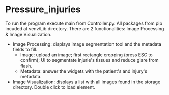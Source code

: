 # Pressure_injuries
To run the program execute main from Controller.py.
All packages from pip incuded at venv/Lib directory.
There are 2 functionalities: Image Processing & Image Visualization.
- Image Processing: displays image segmentation tool and the metadata fields to fill.
  - Image: upload an image; first rectangle cropping  (press ESC to confirm); UI to segmentate injurie's tissues and reduce glare from flash.
  - Metadata: answer the widgets with the patient's and injury's metadata.
- Image Visualization: displays a list with all images found in the storage directory. Double click to load  element.
